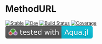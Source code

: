 # MethodURL

[![Stable](https://img.shields.io/badge/docs-stable-blue.svg)](https://adrhill.github.io/MethodURL.jl/stable/)
[![Dev](https://img.shields.io/badge/docs-dev-blue.svg)](https://adrhill.github.io/MethodURL.jl/dev/)
[![Build Status](https://github.com/adrhill/MethodURL.jl/actions/workflows/CI.yml/badge.svg?branch=main)](https://github.com/adrhill/MethodURL.jl/actions/workflows/CI.yml?query=branch%3Amain)
[![Coverage](https://codecov.io/gh/adrhill/MethodURL.jl/branch/main/graph/badge.svg)](https://codecov.io/gh/adrhill/MethodURL.jl)
[![Aqua](https://raw.githubusercontent.com/JuliaTesting/Aqua.jl/master/badge.svg)](https://github.com/JuliaTesting/Aqua.jl)
